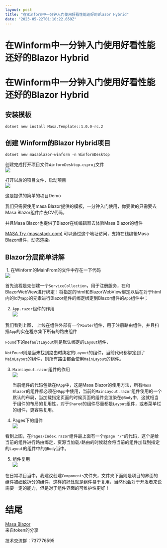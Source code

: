 ```yaml
---
layout: post
title: "在Winform中一分钟入门使用好看性能还好的Blazor Hybrid"
date: "2023-05-22T01:10:22.659Z"
---
```

在Winform中一分钟入门使用好看性能还好的Blazor Hybrid
====================================

在Winform中一分钟入门使用好看性能还好的Blazor Hybrid
====================================

安装模板
----

    dotnet new install Masa.Template::1.0.0-rc.2
    

创建 Winform的Blazor Hybrid项目
--------------------------

    dotnet new masablazor-winform -n WinformDesktop
    

创建完成打开项目文件`WinformDesktop.csproj`文件  
![](https://img2023.cnblogs.com/blog/2415052/202305/2415052-20230521215739348-1623735180.png)

打开以后的项目文件，启动项目  
![](https://img2023.cnblogs.com/blog/2415052/202305/2415052-20230521215743564-812728096.png)

这是提供的简单的项目Demo

我们只需要使用masa Blazor提供的模板，一分钟入门使用，你要做的只需要去Masa Blazor组件库去CV代码，

并且Masa Blazor也提供了Blazor在线编辑器去体验Masa Blazor的组件

[MASA Try (masastack.com)](https://try.masastack.com/) 可以通过这个地址访问，支持在线编辑Masa Blazor组件，动态渲染。

Blazor分层简单讲解
------------

​ 1. 在Winform的MainFrom的文件中存在一下代码  
![](https://img2023.cnblogs.com/blog/2415052/202305/2415052-20230521215755570-645297744.png)

首先流程是先创建一个`ServiceCollection`，用于注册服务，在和BlazorWebView进行绑定！将指定的html和BlazorWebView绑定以后在对于html内的id为`app`的元素进行Blazor组件的绑定绑定到Blazor组件的`App`组件中；

2.  `App.razor`组件的作用  
    ![](https://img2023.cnblogs.com/blog/2415052/202305/2415052-20230521215803520-1460469323.png)

我们看到上图， 上线在组件外部有一个`Router`组件，用于注册路由组件，并且扫描`App`的实在程序集下所有的路由组件

`Found`下的`DefaultLayout`则是默认绑定的`Layout`组件，

`NotFound`则是当未找到路由时绑定的`Layout`的组件，当前代码都绑定到了`MainLayout`的组件，则所有路由都会使用`MainLayout`的组件。

3.  `MainLayout.razor`组件的作用  
    ![](https://img2023.cnblogs.com/blog/2415052/202305/2415052-20230521215809421-829093377.png)
    
    当前组件的代码包括在`MApp`中，这是Masa Blazor的使用方法，所有`Masa Blazor`的组件都必须在`MApp`中使用，当前的`MainLayout.razor`组件使用的一个默认的布局，当加载指定页面的时候页面的组件会渲染在`@Body`中，这就相当于组件的布局的复用性，对于`Shared`的组件尽量都是`Layout`组件，或者菜单栏的组件，更容易复用。
    
4.  Pages下的组件  
    ![](https://img2023.cnblogs.com/blog/2415052/202305/2415052-20230521215815277-596835449.png)
    

看到上图，在`Pages/Index.razor`组件最上面有一个`@page "/"`的代码，这个是给当前的组件进行路由绑定，资源当加载`/`路由的时候就会将当前的组件加载到指定的`Layout`的组件中的`@Body`当中。

5.  组件复用  
    ![](https://img2023.cnblogs.com/blog/2415052/202305/2415052-20230521215820400-1494816335.png)

在日常项目当中，我建议创建`Components`文件夹，文件夹下面则是项目的界面的组件被细致拆分的组件，这样的好处就是组件易于复用，当然也会对于开发者来说需要一定的能力，但是对于组件界面的可维护性更好！

结尾
==

[Masa Blazor](https://github.com/masastack/Masa.Blazor)  
来自token的分享

技术交流群：737776595